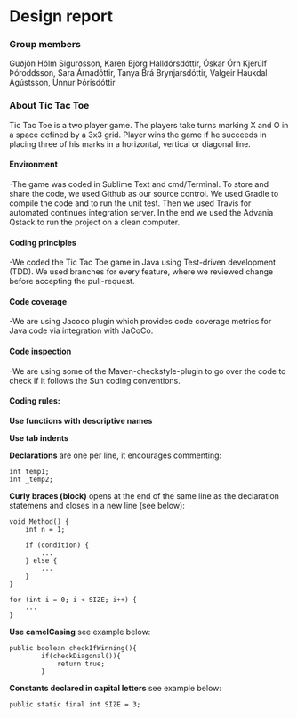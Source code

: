 # Design report

### Group members

Guðjón Hólm Sigurðsson, Karen Björg Halldórsdóttir, Óskar Örn Kjerúlf Þóroddsson, Sara Árnadóttir, Tanya Brá Brynjarsdóttir,
Valgeir Haukdal Ágústsson, Unnur Þórisdóttir

### About Tic Tac Toe

Tic Tac Toe is a two player game. The players take turns marking X and O in a space defined by a 3x3 grid. Player wins the game if he succeeds in placing three of his marks in a horizontal, vertical or diagonal line. 


#### Environment

-The game was coded in Sublime Text and cmd/Terminal. To store and share the code, we used Github as our source control. We used Gradle to compile the code and to run the unit test. Then we used Travis for automated continues integration server. In the end we used the Advania Qstack to run the project on a clean computer. 


#### Coding principles

-We coded the Tic Tac Toe game in Java using Test-driven development (TDD). We used branches for every feature, where we reviewed change before accepting the pull-request. 


#### Code coverage

-We are using Jacoco plugin which provides code coverage metrics for Java code via integration with JaCoCo.


#### Code inspection

-We are using some of the Maven-checkstyle-plugin to go over the code to check if it follows the Sun coding conventions.


#### Coding rules:

**Use functions with descriptive names**

**Use tab indents**

**Declarations** are one per line, it encourages commenting:	 
	
	int temp1;
	int _temp2;


**Curly braces (block)** opens at the end of the same line as the declaration statemens and closes in a new line (see below):

	void Method() {
		int n = 1;
		
		if (condition) {
			...
		} else {
			...
		}
	}

	for (int i = 0; i < SIZE; i++) {
		...
	}


**Use camelCasing** see example below:

	public boolean checkIfWinning(){
	        if(checkDiagonal()){
	            return true;
	        }

**Constants declared in capital letters** see example below:

	public static final int SIZE = 3;
